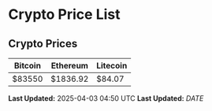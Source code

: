 # Crypto Price List

## Crypto Prices
| Bitcoin | Ethereum | Litecoin |
| ------- | -------- | -------- |
| $83550 | $1836.92 | $84.07 |
**Last Updated:** 2025-04-03 04:50 UTC
**Last Updated:** $DATE$
